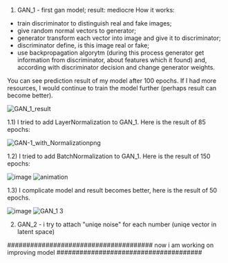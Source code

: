 1) GAN_1 - first gan model; result: mediocre
How it works: 
  - train discriminator to distinguish real and fake images;
  - give random normal vectors to generator;
  - generator transform each vector into image and give it to discriminator;
  - discriminator define, is this image real or fake;
  - use backpropagation algorytm (during this process generator get information from discriminator, about features which it found) and, according with discriminator decision and change generator weights.

You can see prediction result of my model after 100 epochs. If I had more resources, I would continue to train the model further (perhaps result can become better).

![GAN_1_result](https://github.com/Petaloptyon/mnist_generator/assets/131547274/0881a6ac-15ad-43db-86ad-fe1891c5d46c)

1.1) I tried to add LayerNormalization to GAN_1. Here is the result of 85 epochs:

![GAN-1_with_Normalizationpng](https://github.com/Petaloptyon/mnist_generator/assets/131547274/d179534f-3aef-4ee1-b191-d49935248351)

1.2) I tried to add BatchNormalization to GAN_1. Here is the result of 150 epochs:

![image](https://github.com/Petaloptyon/mnist_generator/assets/131547274/c08cefe1-6500-425e-9c63-25c7fad1fe5b)
![animation](https://github.com/Petaloptyon/mnist_generator/assets/131547274/0483d19b-2e84-4e13-856d-cb8a56c24a05)

1.3) I complicate model and result becomes better, here is the result of 50 epochs.

![image](https://github.com/Petaloptyon/mnist_generator/assets/131547274/edd69540-3439-4dc1-bc99-45e6ed6ede6e)
![GAN_1 3](https://github.com/Petaloptyon/mnist_generator/assets/131547274/dab02d8d-1a8c-4cab-963d-8e38dcbba809)





2) GAN_2 - i try to attach "uniqe noise" for each number (uniqe vector in latent space)

###################################### now i am working on improving model ######################################
